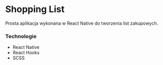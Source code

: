 # Shopping List

Prosta aplikacja wykonana w React Native do tworzenia list zakupowych.  

### Technologie
- React Native
- React Hooks
- SCSS
